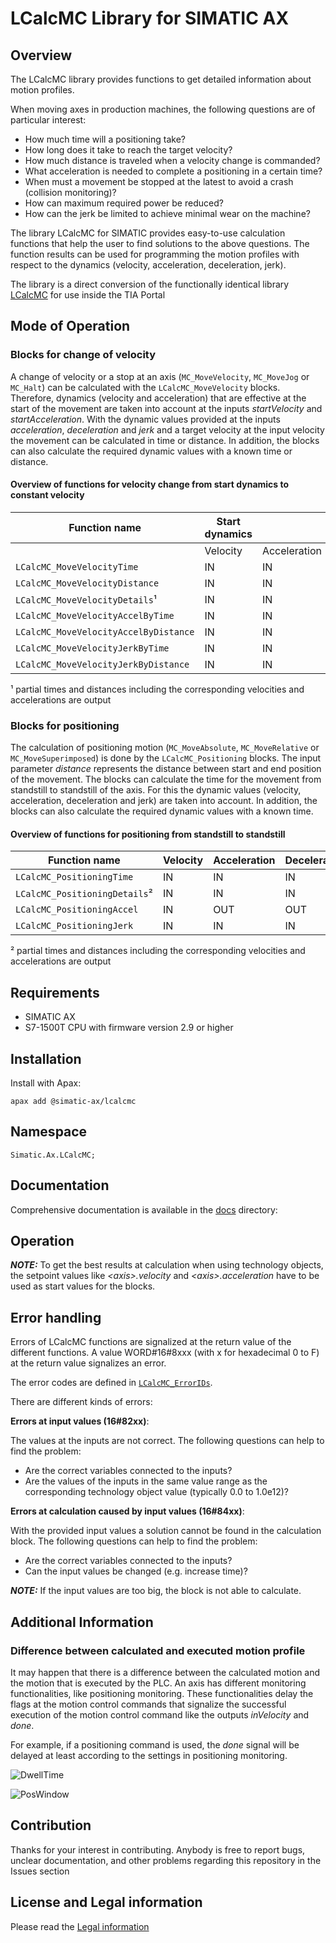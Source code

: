 # LCalcMC Library for SIMATIC AX

## Overview

The LCalcMC library provides functions to get detailed information about motion profiles.

When moving axes in production machines, the following questions are of particular interest:

- How much time will a positioning take?
- How long does it take to reach the target velocity?
- How much distance is traveled when a velocity change is commanded?
- What acceleration is needed to complete a positioning in a certain time?
- When must a movement be stopped at the latest to avoid a crash (collision monitoring)?
- How can maximum required power be reduced?
- How can the jerk be limited to achieve minimal wear on the machine?

The library LCalcMC for SIMATIC provides easy-to-use calculation functions that help the user to find solutions to the above questions.
The function results can be used for programming the motion profiles with respect to the dynamics (velocity, acceleration, deceleration, jerk).

The library is a direct conversion of the functionally identical library [LCalcMC](https://support.industry.siemens.com/cs/document/109475569/simatic-calculation-of-motion-profile-details-(lcalcmc)?dti=0&lc=en-WW) for use inside the TIA Portal

## Mode of Operation

### Blocks for change of velocity

A change of velocity or a stop at an axis (`MC_MoveVelocity`, `MC_MoveJog` or `MC_Halt`) can be calculated with the `LCalcMC_MoveVelocity` blocks. Therefore, dynamics (velocity and acceleration) that are effective at the start of the movement are taken into account at the inputs _startVelocity_ and _startAcceleration_. With the dynamic values provided at the inputs _acceleration_, _deceleration_ and _jerk_ and a target velocity at the input velocity the movement can be calculated in time or distance. In addition, the blocks can also calculate the required dynamic values with a known time or distance.

#### Overview of functions for velocity change from start dynamics to constant velocity

| Function name | Start dynamics |  | Target | Dynamic values |  |  |  |  |
|---------------|----------------|--|--------|----------------|--|--|--|--|
|               | Velocity | Acceleration | Velocity | Acceleration | Deceleration | Jerk | Time | Distance |
| `LCalcMC_MoveVelocityTime` | IN | IN | IN | IN | IN | IN | OUT | - |
| `LCalcMC_MoveVelocityDistance` | IN | IN | IN | IN | IN | IN | - | OUT |
| `LCalcMC_MoveVelocityDetails`¹ | IN | IN | IN | IN | IN | IN | OUT | OUT |
| `LCalcMC_MoveVelocityAccelByTime` | IN | IN | IN | OUT | OUT | IN | IN | - |
| `LCalcMC_MoveVelocityAccelByDistance` | IN | IN | IN | OUT | OUT | IN | - | IN |
| `LCalcMC_MoveVelocityJerkByTime` | IN | IN | IN | IN | IN | OUT | IN | - |
| `LCalcMC_MoveVelocityJerkByDistance` | IN | IN | IN | IN | IN | OUT | - | IN |

¹ partial times and distances including the corresponding velocities and accelerations are output

### Blocks for positioning

The calculation of positioning motion (`MC_MoveAbsolute`, `MC_MoveRelative` or `MC_MoveSuperimposed`) is done by the `LCalcMC_Positioning` blocks. The input parameter _distance_ represents the distance between start and end position of the movement. The blocks can calculate the time for the movement from standstill to standstill of the axis. For this the dynamic values (velocity, acceleration, deceleration and jerk) are taken into account. In addition, the blocks can also calculate the required dynamic values with a known time.

#### Overview of functions for positioning from standstill to standstill

| Function name | Velocity | Acceleration | Deceleration | Jerk | Time | Distance |
|---------------|----------|--------------|--------------|------|------|----------|
| `LCalcMC_PositioningTime` | IN | IN | IN | IN | OUT | IN |
| `LCalcMC_PositioningDetails`² | IN | IN | IN | IN | OUT | IN |
| `LCalcMC_PositioningAccel` | IN | OUT | OUT | IN | IN | IN |
| `LCalcMC_PositioningJerk` | IN | IN | IN | OUT | IN | IN |

² partial times and distances including the corresponding velocities and accelerations are output

## Requirements

- SIMATIC AX
- S7-1500T CPU with firmware version 2.9 or higher

## Installation

Install with Apax:

```cli
apax add @simatic-ax/lcalcmc
```

## Namespace

```cli
Simatic.Ax.LCalcMC;
```

## Documentation

Comprehensive documentation is available in the [docs](./docs) directory:

## Operation

**_NOTE:_** To get the best results at calculation when using technology objects, the setpoint values like _\<axis>.velocity_ and _\<axis>.acceleration_ have to be used as start values for the blocks.

## Error handling

Errors of LCalcMC functions are signalized at the return value of the different functions. A value WORD#16#8xxx (with x for hexadecimal 0 to F) at the return value signalizes an error.

The error codes are defined in [`LCalcMC_ErrorIDs`](./docs/constants/LCalcMC_ErrorIDs.md).

There are different kinds of errors:

**Errors at input values (16#82xx)**:

The values at the inputs are not correct.
The following questions can help to find the problem:

- Are the correct variables connected to the inputs?
- Are the values of the inputs in the same value range as the corresponding technology object value (typically 0.0 to 1.0e12)?

**Errors at calculation caused by input values (16#84xx)**:

With the provided input values a solution cannot be found in the calculation block.
The following questions can help to find the problem:

- Are the correct variables connected to the inputs?
- Can the input values be changed (e.g. increase time)?

**_NOTE:_** If the input values are too big, the block is not able to calculate.

## Additional Information

### Difference between calculated and executed motion profile

It may happen that there is a difference between the calculated motion and the motion that is executed by the PLC.
An axis has different monitoring functionalities, like positioning monitoring.
These functionalities delay the flags at the motion control commands that signalize the successful execution of the motion control command like the outputs _inVelocity_ and _done_.

For example, if a positioning command is used, the _done_ signal will be delayed at least according to the settings in positioning monitoring.

![DwellTime](./docs/assets/images/dwell_time.png)

![PosWindow](./docs/assets/images/timing_diagram_motion_profiles.png)

## Contribution

Thanks for your interest in contributing. Anybody is free to report bugs, unclear documentation, and other problems regarding this repository in the Issues section

## License and Legal information

Please read the [Legal information](./LICENSE.md)
